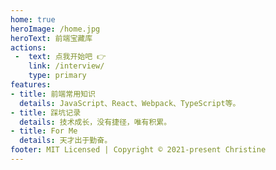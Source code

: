 ```yaml
---
home: true
heroImage: /home.jpg
heroText: 前端宝藏库
actions:
 -  text: 点我开始吧 👉
    link: /interview/
    type: primary
features:
- title: 前端常用知识
  details: JavaScript、React、Webpack、TypeScript等。
- title: 踩坑记录
  details: 技术成长，没有捷径，唯有积累。
- title: For Me
  details: 天才出于勤奋。
footer: MIT Licensed | Copyright © 2021-present Christine
---
```

